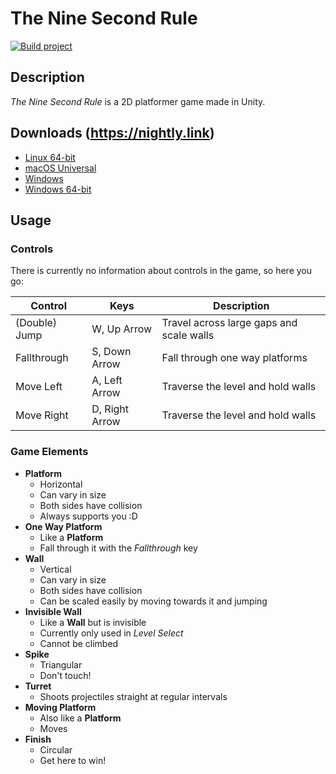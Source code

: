 # The Nine Second Rule

[![Build project](https://github.com/notangoose/The-Nine-Second-Rule/actions/workflows/main.yml/badge.svg?branch=main)](https://github.com/notangoose/The-Nine-Second-Rule/actions/workflows/main.yml)

## Description

_The Nine Second Rule_ is a 2D platformer game made in Unity.

## Downloads (<https://nightly.link>)

- [Linux 64-bit](https://nightly.link/notangoose/The-Nine-Second-Rule/workflows/main/main/Build-StandaloneLinux64.zip)
- [macOS Universal](https://nightly.link/notangoose/The-Nine-Second-Rule/workflows/main/main/Build-StandaloneOSX.zip)
- [Windows](https://nightly.link/notangoose/The-Nine-Second-Rule/workflows/main/main/Build-StandaloneWindows.zip)
- [Windows 64-bit](https://nightly.link/notangoose/The-Nine-Second-Rule/workflows/main/main/Build-StandaloneWindows64.zip)

## Usage

### Controls

There is currently no information about controls in the game, so here you go:

| Control       | Keys           | Description                              |
| ------------- | -------------- | ---------------------------------------- |
| (Double) Jump | W, Up Arrow    | Travel across large gaps and scale walls |
| Fallthrough   | S, Down Arrow  | Fall through one way platforms           |
| Move Left     | A, Left Arrow  | Traverse the level and hold walls        |
| Move Right    | D, Right Arrow | Traverse the level and hold walls        |

### Game Elements

- **Platform**
  - Horizontal
  - Can vary in size
  - Both sides have collision
  - Always supports you :D
- **One Way Platform**
  - Like a **Platform**
  - Fall through it with the _Fallthrough_ key
- **Wall**
  - Vertical
  - Can vary in size
  - Both sides have collision
  - Can be scaled easily by moving towards it and jumping
- **Invisible Wall**
  - Like a **Wall** but is invisible
  - Currently only used in _Level Select_
  - Cannot be climbed
- **Spike**
  - Triangular
  - Don't touch!
- **Turret**
  - Shoots projectiles straight at regular intervals
- **Moving Platform**
  - Also like a **Platform**
  - Moves
- **Finish**
  - Circular
  - Get here to win!
